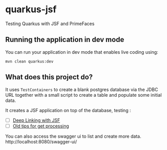 # quarkus-jsf
Testing Quarkus with JSF and PrimeFaces

## Running the application in dev mode
You can run your application in dev mode that enables live coding using:
```
mvn clean quarkus:dev
```

## What does this project do?
It uses `TestContainers` to create a blank postgres database via the JDBC URL
together with a small script to create a table and populate some initial data.

It creates a JSF application on top of the database, testing :
- [ ] [Deep Linking with JSF](https://stackoverflow.com/questions/10724428/how-do-i-process-get-query-string-url-parameters-in-backing-bean-on-page-load)
- [ ] [Old tips for get processing](http://balusc.omnifaces.org/2011/09/communication-in-jsf-20.html)

You can also access the swagger ui to list and create more data.
http://localhost:8080/swagger-ui/

